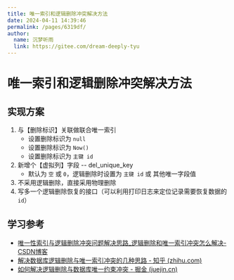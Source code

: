 ```yaml
---
title: 唯一索引和逻辑删除冲突解决方法
date: 2024-04-11 14:39:46
permalink: /pages/6319df/
author: 
  name: 沉梦听雨
  link: https://gitee.com/dream-deeply-tyu
---
```

# 唯一索引和逻辑删除冲突解决方法

## 实现方案

1. 与【删除标识】关联做联合唯一索引
   - 设置删除标识为 `null`
   - 设置删除标识为 `Now()`
   - 设置删除标识为 `主键 id`
2. 新增个【虚拟列】字段 -- del_unique_key
   - 默认为 `空` 或 `0`，逻辑删除时设置为 `主键 id` 或 其他唯一字段值
3. 不采用逻辑删除，直接采用物理删除
4. 写多一个逻辑删除恢复的接口（可以利用打印日志来定位记录需要恢复数据的 `id`）





## 学习参考

- [唯一性索引与逻辑删除冲突问题解决思路_逻辑删除和唯一索引冲突怎么解决-CSDN博客](https://blog.csdn.net/YXXXYX/article/details/125546093)
- [解决数据库逻辑删除与唯一索引冲突的几种思路 - 知乎 (zhihu.com)](https://zhuanlan.zhihu.com/p/684215081)
- [如何解决逻辑删除与数据库唯一约束冲突 - 掘金 (juejin.cn)](https://juejin.cn/post/6897236850849513486)

